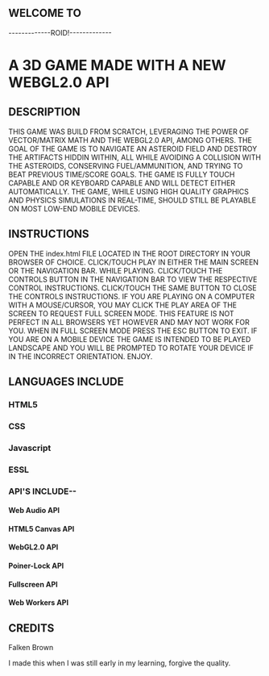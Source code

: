 ## WELCOME TO

-------------ROID!-------------

# A 3D GAME MADE WITH A NEW WEBGL2.0 API

## DESCRIPTION

THIS GAME WAS BUILD FROM SCRATCH, LEVERAGING THE POWER OF VECTOR/MATRIX MATH AND THE WEBGL2.0 API, AMONG OTHERS. THE GOAL OF THE GAME IS TO NAVIGATE AN ASTEROID FIELD AND DESTROY THE ARTIFACTS HIDDIN WITHIN, ALL WHILE AVOIDING A COLLISION WITH THE ASTEROIDS, CONSERVING FUEL/AMMUNITION, AND TRYING TO BEAT PREVIOUS TIME/SCORE GOALS. THE GAME IS FULLY TOUCH CAPABLE AND OR KEYBOARD CAPABLE AND WILL DETECT EITHER AUTOMATICALLY. THE GAME, WHILE USING HIGH QUALITY GRAPHICS AND PHYSICS SIMULATIONS IN REAL-TIME, SHOULD STILL BE PLAYABLE ON MOST LOW-END MOBILE DEVICES.

## INSTRUCTIONS

OPEN THE index.html FILE LOCATED IN THE ROOT DIRECTORY IN YOUR BROWSER OF CHOICE. CLICK/TOUCH PLAY IN EITHER THE MAIN SCREEN OR THE NAVIGATION BAR. WHILE PLAYING. CLICK/TOUCH THE CONTROLS BUTTON IN THE NAVIGATION BAR TO VIEW THE RESPECTIVE CONTROL INSTRUCTIONS. CLICK/TOUCH THE SAME BUTTON TO CLOSE THE CONTROLS INSTRUCTIONS. IF YOU ARE PLAYING ON A COMPUTER WITH A MOUSE/CURSOR, YOU MAY CLICK THE PLAY AREA OF THE SCREEN TO REQUEST FULL SCREEN MODE. THIS FEATURE IS NOT PERFECT IN ALL BROWSERS YET HOWEVER AND MAY NOT WORK FOR YOU. WHEN IN FULL SCREEN MODE PRESS THE ESC BUTTON TO EXIT. IF YOU ARE ON A MOBILE DEVICE THE GAME IS INTENDED TO BE PLAYED LANDSCAPE AND YOU WILL BE PROMPTED TO ROTATE YOUR DEVICE IF IN THE INCORRECT ORIENTATION. ENJOY.

## LANGUAGES INCLUDE

### HTML5

### CSS

### Javascript

### ESSL

### API'S INCLUDE--
  #### Web Audio API
  #### HTML5 Canvas API
  #### WebGL2.0 API
  #### Poiner-Lock API
  #### Fullscreen API
  #### Web Workers API

## CREDITS

Falken Brown

I made this when I was still early in my learning, forgive the quality.